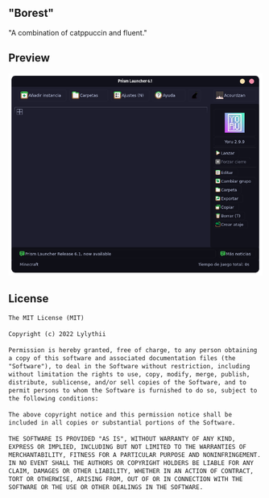 <!--
SPDX-FileCopyrightText: "2022" "Acourd"

SPDX-License-Identifier: CC0-1.0
-->

"Borest"
---
"A combination of catppuccin and fluent."

## Preview
![Borest Preview](preview.png)

## License
```
The MIT License (MIT)

Copyright (c) 2022 Lylythii

Permission is hereby granted, free of charge, to any person obtaining a copy of this software and associated documentation files (the "Software"), to deal in the Software without restriction, including without limitation the rights to use, copy, modify, merge, publish, distribute, sublicense, and/or sell copies of the Software, and to permit persons to whom the Software is furnished to do so, subject to the following conditions:

The above copyright notice and this permission notice shall be included in all copies or substantial portions of the Software.

THE SOFTWARE IS PROVIDED "AS IS", WITHOUT WARRANTY OF ANY KIND, EXPRESS OR IMPLIED, INCLUDING BUT NOT LIMITED TO THE WARRANTIES OF MERCHANTABILITY, FITNESS FOR A PARTICULAR PURPOSE AND NONINFRINGEMENT. IN NO EVENT SHALL THE AUTHORS OR COPYRIGHT HOLDERS BE LIABLE FOR ANY CLAIM, DAMAGES OR OTHER LIABILITY, WHETHER IN AN ACTION OF CONTRACT, TORT OR OTHERWISE, ARISING FROM, OUT OF OR IN CONNECTION WITH THE SOFTWARE OR THE USE OR OTHER DEALINGS IN THE SOFTWARE.
```
